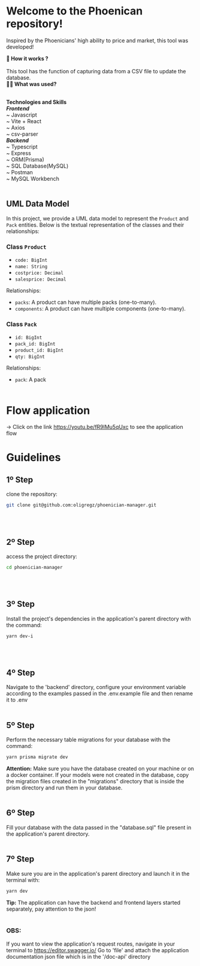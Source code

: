# Welcome to the Phoenican repository!

Inspired by the Phoenicians' high ability to price and market, this tool was developed!<br />

<summary><strong>🤷 How it works ?</strong></summary><br />
This tool has the function of capturing data from a CSV file to update the database.<br />

<summary><strong>👨‍💻 What was used?</strong></summary><br />

<strong>Technologies and Skills</strong><br />
<strong>_Frontend_</strong> <br />
~ Javascript<br />
~ Vite + React<br />
~ Axios<br />
~ csv-parser<br />
<strong>_Backend_</strong> <br />
~ Typescript<br />
~ Express<br />
~ ORM(Prisma)<br />
~ SQL Database(MySQL)<br />
~ Postman<br />
~ MySQL Workbench<br /><br />

## UML Data Model

In this project, we provide a UML data model to represent the `Product` and `Pack` entities. Below is the textual representation of the classes and their relationships:

### Class `Product`
- `code: BigInt`
- `name: String`
- `costprice: Decimal`
- `salesprice: Decimal`

Relationships:
- `packs`: A product can have multiple packs (one-to-many).
- `components`: A product can have multiple components (one-to-many).

### Class `Pack`
- `id: BigInt`
- `pack_id: BigInt`
- `product_id: BigInt`
- `qty: BigInt`

Relationships:
- `pack`: A pack
<br /><br />

# Flow application <br />
-> Click on the link https://youtu.be/fR9lMu5qUxc to see the application flow

# Guidelines<br />

## 1º Step
clone the repository:
  ```bash
  git clone git@github.com:oligregz/phoenician-manager.git
  ```
<br /><br />

## 2º Step
access the project directory:
  ```bash
  cd phoenician-manager
  ```
<br /><br />

## 3º Step
Install the project's dependencies in the application's parent directory with the command:
  ```bash
  yarn dev-i
  ```
<br /><br />

## 4º Step
Navigate to the 'backend' directory, configure your environment variable according to the examples passed in the .env.example file and then rename it to .env<br /><br />

## 5º Step
Perform the necessary table migrations for your database with the command:
  ```bash
  yarn prisma migrate dev
  ```
<strong>Attention:</strong> Make sure you have the database created on your machine or on a docker container.
If your models were not created in the database, copy the migration files created in the "migrations" directory that is inside the prism directory and run them in your database.
<br /><br />

## 6º Step
Fill your database with the data passed in the "database.sql" file present in the application's parent directory.
<br /><br />

## 7º Step
Make sure you are in the application's parent directory and launch it in the terminal with:
  ```bash
  yarn dev
  ```
<strong>Tip:</strong> The application can have the backend and frontend layers started separately, pay attention to the json!
<br /><br />

### OBS:<br />
If you want to view the application's request routes, navigate in your terminal to https://editor.swagger.io/
Go to 'file' and attach the application documentation json file which is in the '/doc-api' directory
